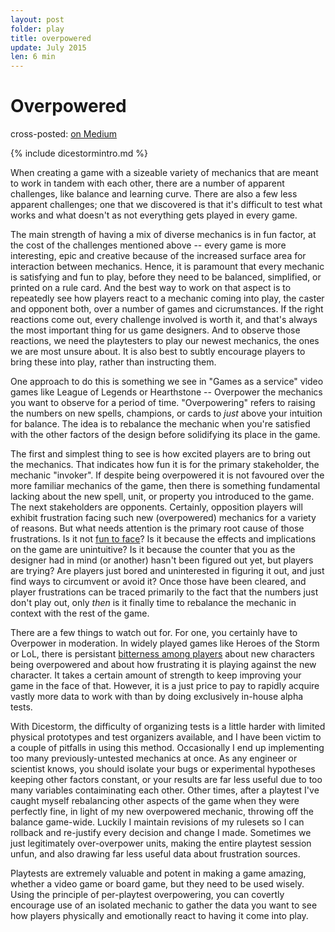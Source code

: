 ```yaml
---
layout: post
folder: play
title: overpowered
update: July 2015
len: 6 min
---
```


# Overpowered

<div class="essay-subtext">cross-posted: <a href="https://medium.com/@keerthiko">on Medium</a></div>

{% include dicestormintro.md %}

When creating a game with a sizeable variety of mechanics that are meant to work in tandem with each other, there are a number of apparent challenges, like balance and learning curve. There are also a few less apparent challenges; one that we discovered is that it's difficult to test what works and what doesn't as not everything gets played in every game. 

The main strength of having a mix of diverse mechanics is in fun factor, at the cost of the challenges mentioned above -- every game is more interesting, epic and creative because of the increased surface area for interaction between mechanics. Hence, it is paramount that every mechanic is satisfying and fun to play, before they need to be balanced, simplified, or printed on a rule card. And the best way to work on that aspect is to repeatedly see how players react to a mechanic coming into play, the caster and opponent both, over a number of games and cicrumstances. If the right reactions come out, every challenge involved is worth it, and that's always the most important thing for us game designers. And to observe those reactions, we need the playtesters to play our newest mechanics, the ones we are most unsure about. It is also best to subtly encourage players to bring these into play, rather than instructing them.

One approach to do this is something we see in "Games as a service" video games like League of Legends or Hearthstone -- Overpower the mechanics you want to observe for a period of time. "Overpowering" refers to raising the numbers on new spells, champions, or cards to *just* above your intuition for balance. The idea is to rebalance the mechanic when you're satisfied with the other factors of the design before solidifying its place in the game.

The first and simplest thing to see is how excited players are to bring out the mechanics. That indicates how fun it is for the primary stakeholder, the mechanic "invoker". If despite being overpowered it is not favoured over the more familiar mechanics of the game, then there is something fundamental lacking about the new spell, unit, or property you introduced to the game. The next stakeholders are opponents. Certainly, opposition players will exhibit frustration facing such new (overpowered) mechanics for a variety of reasons. But what needs attention is the primary root cause of those frustrations. Is it not [fun to face](antifun.html)? Is it because the effects and implications on the game are unintuitive? Is it because the counter that you as the designer had in mind (or another) hasn't been figured out yet, but players are trying? Are players just bored and uninterested in figuring it out, and just find ways to circumvent or avoid it? Once those have been cleared, and player frustrations can be traced primarily to the fact that the numbers just don't play out, only *then* is it finally time to rebalance the mechanic in context with the rest of the game.

There are a few things to watch out for. For one, you certainly have to Overpower in moderation. In widely played games like Heroes of the Storm or LoL, there is persistant [bitterness among players](http://kotaku.com/heroes-of-the-storms-new-butcher-character-seems-really-1715968732) about new characters being overpowered and about how frustrating it is playing against the new character. It takes a certain amount of strength to keep improving your game in the face of that. However, it is a just price to pay to rapidly acquire vastly more data to work with than by doing exclusively in-house alpha tests.

With Dicestorm, the difficulty of organizing tests is a little harder with limited physical prototypes and test organizers available, and I have been victim to a couple of pitfalls in using this method. Occasionally I end up implementing too many previously-untested mechanics at once. As any engineer or scientist knows, you should isolate your bugs or experimental hypotheses keeping other factors constant, or your results are far less useful due to too many variables contaiminating each other. Other times, after a playtest I've caught myself rebalancing other aspects of the game when they were perfectly fine, in light of my new overpowered mechanic, throwing off the balance game-wide. Luckily I maintain revisions of my rulesets so I can rollback and re-justify every decision and change I made. Sometimes we just legitimately over-overpower units, making the entire playtest session unfun, and also drawing far less useful data about frustration sources.

Playtests are extremely valuable and potent in making a game amazing, whether a video game or board game, but they need to be used wisely. Using the principle of per-playtest overpowering, you can covertly encourage use of an isolated mechanic to gather the data you want to see how players physically and emotionally react to having it come into play.


